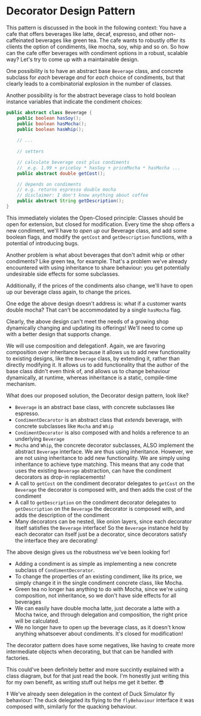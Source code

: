 # Decorator Design Pattern
This pattern is discussed in the book in the following context: You have a cafe
that offers beverages like latte, decaf, espresso, and other non-caffeinated
beverages like green tea. The cafe wants to robustly offer its clients the option
of condiments, like mocha, soy, whip and so on. So how can the cafe offer beverages
with condiment options in a robust, scalable way? Let's try to come up with a maintainable
design.

One possibility is to have an abstract base `Beverage` class, and concrete
subclass for _each_ beverage _and_ for _each_ choice of condiments, but that
clearly leads to a combinatorial explosion in the number of classes.

Another possibility is for the abstract beverage class to hold boolean instance
variables that indicate the condiment choices:
```java
public abstract class Beverage {
    public boolean hasSoy();
    public boolean hasMocha();
    public boolean hasWhip();
    
    // ...
    
    // setters

    // calculate beverage cost plus condiments
    // _e.g. 1.99 + priceSoy * hasSoy + priceMocha * hasMocha ...
    public abstract double getCost();

    // depends on condiments
    // e.g. returns espresso double mocha
    // disclaimer: I don't know anything about coffee 
    public abstract String getDescription();
}
```
This immediately violates the Open-Closed principle: Classes should be open
for extension, but closed for modification. Every time the shop offers a new
condiment, we'll have to _open up_ our Beverage class, and add some boolean flags,
and modify the `getCost` and `getDescription` functions, with a potential of
introducing bugs.

Another problem is what about beverages that don't admit whip or other condiments?
Like green tea, for example. That's a problem we've already encountered with using
inheritance to share behaviour: you get potentially undesirable side effects for
some subclasses.

Additionally, if the prices of the condiments also change, we'll have to open
up our beverage class again, to change the prices.

One edge the above design doesn't address is: what if a customer wants double
mocha? That can't be accommodated by a single `hasMocha` flag.

Clearly, the above design can't meet the needs of a growing shop dynamically
changing and updating its offerings! We'll need to come up with a better design
that supports change.

We will use composition and delegation‡. Again, we are favoring composition over
inheritance because it allows us to add new functionality to existing designs,
like the `Beverage` class, by extending it, rather than directly modifying it.
It allows us to add functionality that the author of the base class didn't even
think of, and allows us to change behaviour dynamically, at runtime, whereas
inheritance is a static, compile-time mechanism.
  
What does our proposed solution, the Decorator design pattern, look like?

- `Beverage` is an abstract base class, with concrete subclasses like espresso.
- `CondimentDecarotor` is an abstract class that _extends_ beverage, with concrete 
  subclasses like `Mocha` and `Whip`
- `CondimentDecorator` is also composed with and holds a reference to an underlying
`Beverage`
- `Mocha` and `Whip`, the concrete decorator subclasses, ALSO implement the abstract
`Beverage` interface. We are thus using inheritance. However, we are not using
  inheritance to add new functionality. We are simply using inheritance to achieve
  type matching. This means that any code that uses the existing `Beverage` abstraction,
  can have the condiment decorators as drop-in replacements!
- A call to `getCost` on the condiment decorator delegates to `getCost` on the
  `Beverage` the decorator is composed with, and then adds the cost of the condiment
- A call to `getDescription` on the condiment decorator delegates to `getDescription`
  on the `Beverage` the decorator is composed with, and adds the description of the condiment
- Many decorators can be nested, like onion layers, since each decorator itself 
  satisfies the `Beverage` interface! So the `Beverage` instance held by each decorator
  can itself just be a decorator, since decorators satisfy the interface they are decorating!
  
The above design gives us the robustness we've been looking for!

- Adding a condiment is as simple as implementing a new concrete subclass
of `CondimentDecorator`.
- To change the properties of an existing condiment, like its price, we simply
change it in the single condiment concrete class, like Mocha.
- Green tea no longer has anything to do with Mocha, since we're using composition,
not inheritance, so we don't have side effects for all beverages
- We can easily have double mocha latte, just decorate a latte with a Mocha
twice, and through delegation and composition, the right price will be calculated.
- We no longer have to open up the beverage class, as it doesn't know anything
whatsoever about condiments. It's closed for modification!
  
The decorator pattern does have some negatives, like having to create more
intermediate objects when decorating, but that can be handled with factories.
  
This could've been definitely better and more succintly explained with a class
diagram, but for that just read the book. I'm honestly just writing this for my
own benefit, as writing stuff out helps me get it better. 😎


‡ We've already seen delegation in the context of Duck Simulator fly behaviour:
The duck delegated its flying to the `flyBehaviour` interface it was composed with,
similarly for the quacking behaviour.

